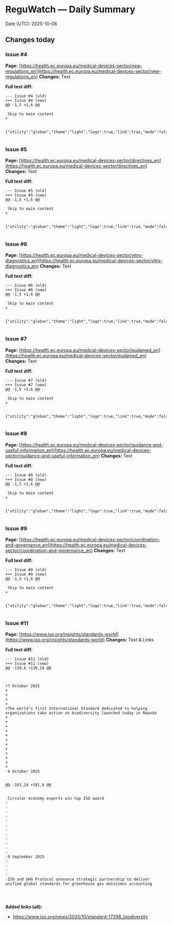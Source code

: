 # ReguWatch — Daily Summary
Date (UTC): 2025-10-08

## Changes today

### Issue #4
**Page:** [https://health.ec.europa.eu/medical-devices-sector/new-regulations_en](https://health.ec.europa.eu/medical-devices-sector/new-regulations_en)
**Changes:** Text

**Full text diff:**
```
--- Issue #4 (old)
+++ Issue #4 (new)
@@ -1,5 +1,6 @@
 
 Skip to main content
+
 
 {"utility":"globan","theme":"light","logo":true,"link":true,"mode":false}
 
```

### Issue #5
**Page:** [https://health.ec.europa.eu/medical-devices-sector/directives_en](https://health.ec.europa.eu/medical-devices-sector/directives_en)
**Changes:** Text

**Full text diff:**
```
--- Issue #5 (old)
+++ Issue #5 (new)
@@ -1,5 +1,6 @@
 
 Skip to main content
+
 
 {"utility":"globan","theme":"light","logo":true,"link":true,"mode":false}
 
```

### Issue #6
**Page:** [https://health.ec.europa.eu/medical-devices-sector/vitro-diagnostics_en](https://health.ec.europa.eu/medical-devices-sector/vitro-diagnostics_en)
**Changes:** Text

**Full text diff:**
```
--- Issue #6 (old)
+++ Issue #6 (new)
@@ -1,5 +1,6 @@
 
 Skip to main content
+
 
 {"utility":"globan","theme":"light","logo":true,"link":true,"mode":false}
 
```

### Issue #7
**Page:** [https://health.ec.europa.eu/medical-devices-sector/eudamed_en](https://health.ec.europa.eu/medical-devices-sector/eudamed_en)
**Changes:** Text

**Full text diff:**
```
--- Issue #7 (old)
+++ Issue #7 (new)
@@ -1,5 +1,6 @@
 
 Skip to main content
+
 
 {"utility":"globan","theme":"light","logo":true,"link":true,"mode":false}
 
```

### Issue #8
**Page:** [https://health.ec.europa.eu/medical-devices-sector/guidance-and-useful-information_en](https://health.ec.europa.eu/medical-devices-sector/guidance-and-useful-information_en)
**Changes:** Text

**Full text diff:**
```
--- Issue #8 (old)
+++ Issue #8 (new)
@@ -1,5 +1,6 @@
 
 Skip to main content
+
 
 {"utility":"globan","theme":"light","logo":true,"link":true,"mode":false}
 
```

### Issue #9
**Page:** [https://health.ec.europa.eu/medical-devices-sector/coordination-and-governance_en](https://health.ec.europa.eu/medical-devices-sector/coordination-and-governance_en)
**Changes:** Text

**Full text diff:**
```
--- Issue #9 (old)
+++ Issue #9 (new)
@@ -1,5 +1,6 @@
 
 Skip to main content
+
 
 {"utility":"globan","theme":"light","logo":true,"link":true,"mode":false}
 
```

### Issue #11
**Page:** [https://www.iso.org/insights/standards-world](https://www.iso.org/insights/standards-world)
**Changes:** Text & Links

**Full text diff:**
```
--- Issue #11 (old)
+++ Issue #11 (new)
@@ -139,6 +139,24 @@
 
 
 
+7 October 2025
+
+
+
+
+The world’s first International Standard dedicated to helping organizations take action on biodiversity launched today in Rwanda
+
+
+
+
+
+
+
+
+
+
+
+
 6 October 2025
 
 
@@ -163,24 +181,6 @@
 
 
 Circular economy experts win top ISO award
-
-
-
-
-
-
-
-
-
-
-
-
-9 September 2025
-
-
-
-
-ISO and GHG Protocol announce strategic partnership to deliver unified global standards for greenhouse gas emissions accounting
 
 
 
```

**Added links (all):**
- https://www.iso.org/news/2025/10/standard-17298_biodiversity
